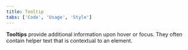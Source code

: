 ```yaml
---
title: Tooltip
tabs: ['Code', 'Usage', 'Style']
---
```


**Tooltips** provide additional information upon hover or focus. They often contain helper text that is contextual to an element.

<component 
    name="Tooltip"
    component="tooltip" 
    variation="tooltip"
    experimental="true"
    >
</component>
<component 
    name="Icon Tooltip"
    component="tooltip" 
    variation="tooltip--icon"
    experimental="true"
    >
</component>
<component 
    name="Definition Tooltip"
    component="tooltip" 
    variation="tooltip--icon"
    experimental="true"
    >
</component>

<component-docs component="tooltip" experimental="true"></component-docs>
